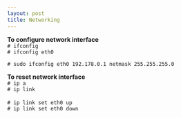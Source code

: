 ```yaml
---
layout: post
title: Networking
---
```


**To configure network interface** <br>
`# ifconfig` <br>
`# ifconfig eth0` <br>

`# sudo ifconfig eth0 192.178.0.1 netmask 255.255.255.0`

**To reset network interface** <br>
`# ip a` <br>
`# ip link` <br> <br>
`# ip link set eth0 up` <br>
`# ip link set eth0 down`
